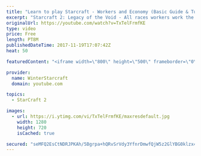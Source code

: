 ```yaml
---
title: "Learn to play Starcraft - Workers and Economy (Basic Guide & Tutorial)"
excerpt: "Starcraft 2: Legacy of the Void - All races workers work the same (mule notwithstanding!)  Wiki on mining: http://wiki.teamliquid.net/starcraft2/Mining_Minerals"
originalUrl: https://youtube.com/watch?v=TxTelFrmfKE
type: video
price: Free
length: PT8M
publishedDateTime: 2017-11-19T17:07:42Z
heat: 50

featuredContent: "<iframe width=\"800\" height=\"500\" frameborder=\"0\" src=\"https://www.youtube.com/embed/TxTelFrmfKE\" allow=\"accelerometer; autoplay; encrypted-media; gyroscope; picture-in-picture\" allowfullscreen></iframe>"

provider:
  name: WinterStarcraft
  domain: youtube.com

topics:
  - StarCraft 2

images:
  - url: https://i.ytimg.com/vi/TxTelFrmfKE/maxresdefault.jpg
    width: 1280
    height: 720
    isCached: true

secured: "seMFQ2EsCtNDRJPKAh/5Bgrpa+hQRvSrVdy3YfnrDmwfQjW5z2GlYBG0klzx4/dAgFoOe0e/DTOQqQsyVsOV5ucdEqxtyIX8+uIs7qx4yHfLOPSPbfHsBwNtsQCCN6JhjWHRQK0mxBbBTTYIA/LdLJ18YqlwVOh6BBamk4gHBngeQMZlvF+1UXnFRGkA4F+cxYbK/3wblW39Z3Hz7ZQcPGXuRxEZQhxd+cqNb4m1JSPFIvNBiZ8nEA82bqJeGU8QpUiy7rkGCtz9CKk2QUOS6HBnGhnXT29T+hO4QMJVp6Ly9Ln3bwOc+wprGfaWtFQXIi2bezpVhgUglwHPt9Ws8OKn94VpCLacps5aiaNenGwdiG5cSMT/acrmv7QmSl16ZyY+4973KZs2FCa7HoIjc2XjtnvT51h/3mTUgLYeE9E=;G5eV4eOoOWZgW3bMnRRpXw=="
---
```


